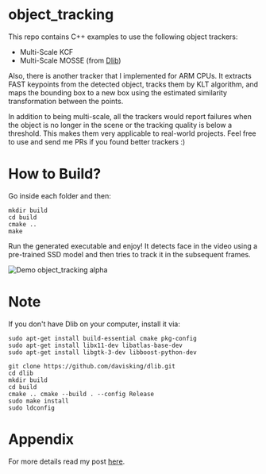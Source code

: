 # object_tracking
This repo contains C++ examples to use the following object trackers:
- Multi-Scale KCF 
- Multi-Scale MOSSE (from [Dlib](https://github.com/davisking/dlib))

Also, there is another tracker that I implemented for ARM CPUs. It extracts FAST keypoints from the detected object, tracks them by KLT algorithm, and maps the bounding box to a new box using the estimated similarity transformation between the points. 

In addition to being multi-scale, all the trackers would report failures when the object is no longer in the scene or the tracking quality is below a threshold. This makes them very applicable to real-world projects. Feel free to use and send me PRs if you found better trackers :)

# How to Build?
Go inside each folder and then:
```
mkdir build
cd build
cmake ..
make
```
Run the generated executable and enjoy! It detects face in the video using a pre-trained SSD model and then tries to track it in the subsequent frames. 

![Demo object_tracking alpha](https://j.gifs.com/ZYAjp8.gif)

# Note
If you don't have Dlib on your computer, install it via:
```
sudo apt-get install build-essential cmake pkg-config 
sudo apt-get install libx11-dev libatlas-base-dev 
sudo apt-get install libgtk-3-dev libboost-python-dev 

git clone https://github.com/davisking/dlib.git 
cd dlib 
mkdir build 
cd build 
cmake .. cmake --build . --config Release 
sudo make install 
sudo ldconfig
```

# Appendix
For more details read my post [here](http://imrid.net/?p=4441).
